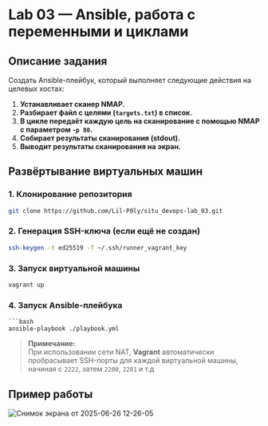 # Lab 03 — Ansible, работа с переменными и циклами

## Описание задания

Создать Ansible-плейбук, который выполняет следующие действия на целевых хостах:

1. **Устанавливает сканер NMAP.**
2. **Разбирает файл с целями (`targets.txt`) в список.**
3. **В цикле передаёт каждую цель на сканирование с помощью NMAP с параметром `-p 80`.**
4. **Собирает результаты сканирования (stdout).**
5. **Выводит результаты сканирования на экран.**


## Развёртывание виртуальных машин

### 1. Клонирование репозитория

```bash
git clone https://github.com/Lil-P0ly/situ_devops-lab_03.git
```

### 2. Генерация SSH-ключа (если ещё не создан)

```bash
ssh-keygen -t ed25519 -f ~/.ssh/runner_vagrant_key
```
### 3. Запуск виртуальной машины

```bash
vagrant up
```
### 4. Запуск Ansible-плейбука
```
```bash
ansible-playbook ./playbook.yml
```
> **Примечание:**  
> При использовании сети NAT, **Vagrant** автоматически пробрасывает SSH-порты для каждой виртуальной машины, начиная с `2222`, затем `2200`, `2201` и т.д

## Пример работы
![Снимок экрана от 2025-06-26 12-26-05](https://github.com/user-attachments/assets/98d34d94-cbb0-4262-b5c0-212148ac8d82)
